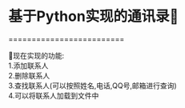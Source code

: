 # 基于Python实现的通讯录🚀
=========================

🙌现在实现的功能:<br>
1.添加联系人<br>
2.删除联系人<br>
3.查找联系人(可以按照姓名,电话,QQ号,邮箱进行查询)<br>
4.可以将联系人加载到文件中
